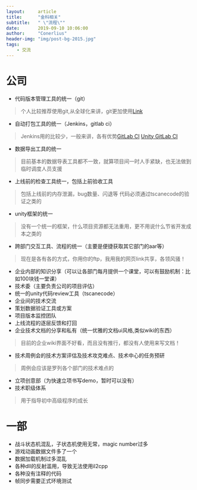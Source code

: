 ```yaml
---
layout:     article
title:      "金科相关"
subtitle:   " \"流程\""
date:       2019-09-10 10:06:00
author:     "Conerlius"
header-img: "img/post-bg-2015.jpg"
tags:
    - 交流
---
```

# 公司
* 代码版本管理工具的统一（git）
> 个人比较推荐使用git,从全球化来讲，git更加使用[Link](https://conerlius.github.io/2019/09/10/%E4%BB%A3%E7%A0%81%E7%89%88%E6%9C%AC%E7%AE%A1%E7%90%86%E5%B7%A5%E5%85%B7/)
* 自动打包工具的统一（Jenkins，gitlab ci）
> Jenkins用的比较少，一般来讲，各有优势[GitLab CI](https://conerlius.github.io/2019/08/05/GitLab-CI%E5%9C%A8windows%E4%B8%8B%E7%9A%84%E9%83%A8%E7%BD%B2/)
> [Unity GitLab CI](https://conerlius.github.io/2019/09/10/Unity-GitLab-CI/)
* 数据导出工具的统一
> 目前基本的数据导表工具都不一致，就算项目间一时人手紧缺，也无法做到临时调度人员支援
* 上线前的检查工具统一，包括上前验收工具
> 包括上线前的内存泄漏，bug数量、闪退等
> 代码必须通过tscanecode的验证之类的
* unity框架的统一
> 没有一个统一的框架，什么项目资源都无法重用，更不用说什么节省开发成本之类的
* 跨部门交互工具、流程的统一（主要是便捷获取其它部门的aar等）
> 现在是各有各的方式，你用你的ftp，我用我的网页link共享，各领风骚！
* 企业内部的知识分享（可以让各部门每月提供一个课堂，可以有鼓励机制：比如100块钱一堂课）
* 技术委（主要负责公司的项目评估）
* 统一的unity代码review工具（tscanecode）
* 企业间的技术交流
* 策划数据验证工具或方案
* 项目版本监控团队
* 上线流程的逐层反馈和打回
* 企业技术文档的分享和私有（统一优雅的文档ui风格,类似wiki的东西）
> 目前的企业wiki界面不好看，而且没有推行，都没有人使用来写文档！
* 技术周例会的技术方案评估及技术攻克难点、技术中心的任务预研
> 周例会应该是罗列各个部门的技术难点的
* 立项创意部（为快速立项书写demo，暂时可以没有）
* 技术职级体系
> 用于指导初中高级程序的成长

# 一部
* 战斗状态机混乱，子状态机使用无常，magic number过多
* 游戏动画数据文件多了一个
* 数据加载机制过多混乱
* 各种dll的反射滥用，导致无法使用il2cpp
* 各种没有注释的代码
* 帧同步需要正式环境测试